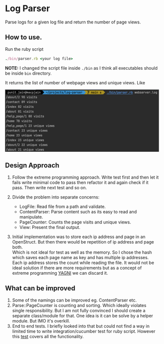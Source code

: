# Log Parser
Parse logs for a given log file and return the number of page views.

## How to use.

Run the ruby script
```ruby
./bin/parser.rb <your log file>
```
**NOTE:** I changed the script file inside `./bin` as I think all executables should be inside `bin` directory.

It returns the list of number of webpage views and unique views. Like

![logs](docs/images/logs.png)

## Design Approach

1. Follow the extreme programming approach. 
   Write test first and then let it fails write minimal code to pass then refactor it and again check if it pass. 
   Then write next test and so on.

1. Divide the problem into separate concerns: 
    - LogFile: Read file from a path and validate.
    - ContentParser: Parse content such as its easy to read and manipulate.
    - PageCounter: Counts the page visits and unique views.
    - View: Present the final output.
    
1. Initial implementation was to store each ip address and page in an OpenStruct. But then there would be repetition of ip address and page both.  
Which is not ideal for test as well as the memory. So I chose the hash which saves each page name as key and has multiple ip addresses.
Each ip address stores the count while reading the file. It would not be ideal solution if there are more requirements but as a concept of extreme programming [YAGNI](https://martinfowler.com/bliki/Yagni.html) we can discard it.
   
## What can be improved

1. Some of the namings can be improved eg. ContentParser etc.
1. Parse::PageCounter is counting and sorting. Which ideally violates single responsibility. But I am not fully convinced I should create a separate class/module for that.
One idea is it can be solve by a helper module. But IMO it's overkill.
1. End to end tests. I briefly looked into that but could not find a way in limited time to write integration/cucumber test for ruby script. 
   However this [test](https://github.com/punitcse/log-parser/blob/main/spec/lib/parser_spec.rb#L6) covers all the functionality.   
